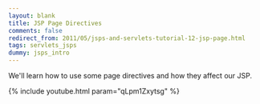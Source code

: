 ```yaml
---           
layout: blank
title: JSP Page Directives
comments: false
redirect_from: 2011/05/jsps-and-servlets-tutorial-12-jsp-page.html
tags: servlets_jsps
dummy: jsps_intro
---
```


We'll learn how to use some page directives and how they affect our JSP.

{% include youtube.html param="qLpm1Zxytsg" %}
